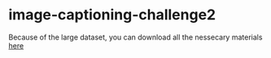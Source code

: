 # image-captioning-challenge2

Because of the large dataset, you can download all the nessecary materials [here](https://drive.google.com/drive/folders/1wFS5rQVhiJ_Gd_sGIBV8mZzLPU6WAOZi?usp=sharing)
